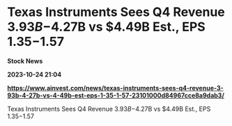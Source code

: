 # Texas Instruments Sees Q4 Revenue $3.93B-$4.27B vs $4.49B Est., EPS $1.35-$1.57
**Stock News**

**2023-10-24 21:04**

**https://www.ainvest.com/news/texas-instruments-sees-q4-revenue-3-93b-4-27b-vs-4-49b-est-eps-1-35-1-57-23101000d84967cce8a9dab3/**

Texas Instruments Sees Q4 Revenue $3.93B-$4.27B vs $4.49B Est., EPS $1.35-$1.57